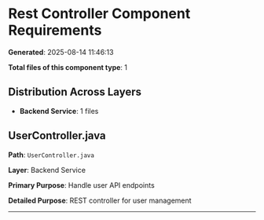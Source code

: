 # Rest Controller Component Requirements

**Generated**: 2025-08-14 11:46:13

**Total files of this component type**: 1

## Distribution Across Layers

- **Backend Service**: 1 files

## UserController.java

**Path**: `UserController.java`

**Layer**: Backend Service

**Primary Purpose**: Handle user API endpoints

**Detailed Purpose**: REST controller for user management

---


